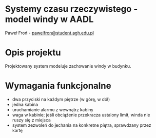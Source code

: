 # Systemy czasu rzeczywistego - model windy w AADL
Paweł Froń - pawelfron@student.agh.edu.pl

# Opis projektu
Projektowany system modeluje zachowanie windy w budynku.

# Wymagania funkcjonalne
- dwa przyciski na każdym piętrze (w górę, w dół)
- jedna kabina
- uruchamianie alarmu z wewnątrz kabiny
- waga w kabinie; jeśli obciążenie przekracza ustalony limit, winda nie ruszy się z miejsca
- system zezwoleń do jechania na konkretne piętra, sprawdzany przez kartę
